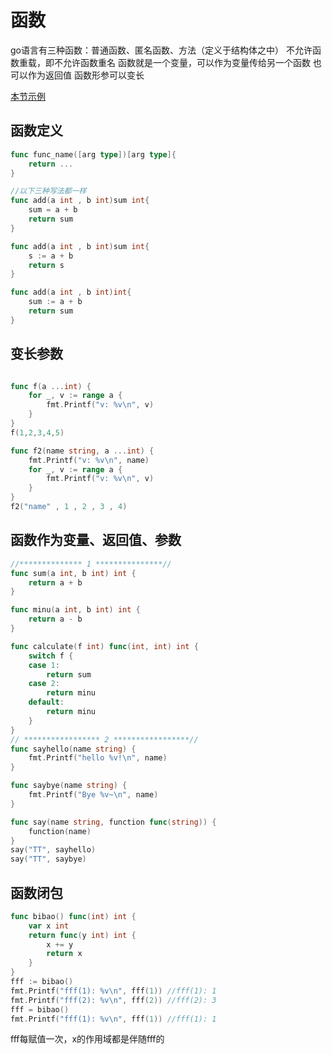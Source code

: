 # 函数

go语言有三种函数：普通函数、匿名函数、方法（定义于结构体之中）
不允许函数重载，即不允许函数重名
函数就是一个变量，可以作为变量传给另一个函数 也可以作为返回值
函数形参可以变长

[本节示例](https://github.com/onlyone2019/golang_learn/blob/master/function.go)

## 函数定义
```go
func func_name([arg type])[arg type]{
    return ...
}

//以下三种写法都一样
func add(a int , b int)sum int{
    sum = a + b
    return sum
}

func add(a int , b int)sum int{
    s := a + b
    return s
}

func add(a int , b int)int{
    sum := a + b
    return sum
}
```

## 变长参数
```go

func f(a ...int) {
	for _, v := range a {
		fmt.Printf("v: %v\n", v)
	}
}
f(1,2,3,4,5)

func f2(name string, a ...int) {
	fmt.Printf("v: %v\n", name)
	for _, v := range a {
		fmt.Printf("v: %v\n", v)
	}
}
f2("name" , 1 , 2 , 3 , 4)
```

## 函数作为变量、返回值、参数
```go 
//************** 1 ***************//
func sum(a int, b int) int {
	return a + b
}

func minu(a int, b int) int {
	return a - b
}

func calculate(f int) func(int, int) int {
	switch f {
	case 1:
		return sum
	case 2:
		return minu
	default:
		return minu
	}
}
// ***************** 2 *****************//
func sayhello(name string) {
	fmt.Printf("hello %v!\n", name)
}

func saybye(name string) {
	fmt.Printf("Bye %v~\n", name)
}

func say(name string, function func(string)) {
	function(name)
}
say("TT", sayhello)
say("TT", saybye)
```

## 函数闭包
```go 
func bibao() func(int) int {
	var x int
	return func(y int) int {
		x += y
		return x
	}
}
fff := bibao()
fmt.Printf("fff(1): %v\n", fff(1)) //fff(1): 1
fmt.Printf("fff(2): %v\n", fff(2)) //fff(2): 3
fff = bibao()
fmt.Printf("fff(1): %v\n", fff(1)) //fff(1): 1
```
fff每赋值一次，x的作用域都是伴随fff的